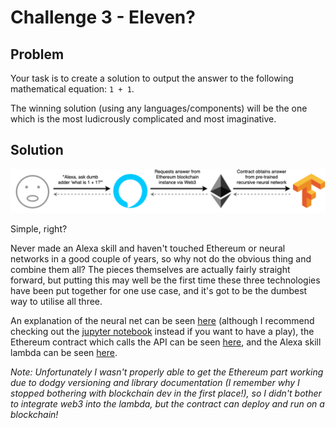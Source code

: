 # Challenge 3 - Eleven?

## Problem
Your task is to create a solution to output the answer to the following mathematical equation: `1 + 1`.

The winning solution (using any languages/components) will be the one which is the most ludicrously complicated and most imaginative.

## Solution
![High level overview](high-level-overview.png)

Simple, right?

Never made an Alexa skill and haven't touched Ethereum or neural networks in a good couple of years, so why not do the obvious thing and combine them all? The pieces themselves are actually fairly straight forward, but putting this may well be the first time these three technologies have been put together for one use case, and it's got to be the dumbest way to utilise all three.

An explanation of the neural net can be seen [here](src/addition_rnn.html) (although I recommend checking out the [jupyter notebook](src/addition_rnn.ipynb) instead if you want to have a play), the Ethereum contract which calls the API can be seen [here](src/truffle/contracts/Adder.sol), and the Alexa skill lambda can be seen [here](src/skill/lambda/lambda_function.py).

*Note: Unfortunately I wasn't properly able to get the Ethereum part working due to dodgy versioning and library documentation (I remember why I stopped bothering with blockchain dev in the first place!), so I didn't bother to integrate web3 into the lambda, but the contract can deploy and run on a blockchain!*
